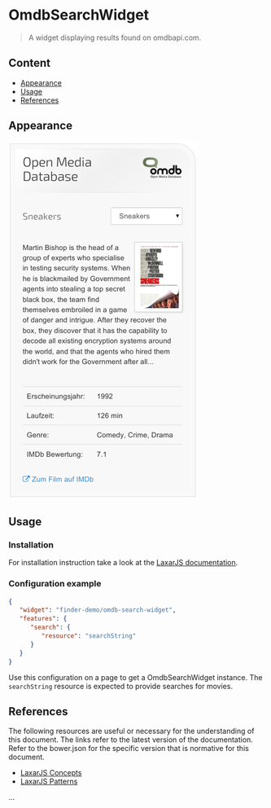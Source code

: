# OmdbSearchWidget

> A widget displaying results found on omdbapi.com.


## Content

* [Appearance](#appearance)
* [Usage](#usage)
* [References](#references)


## Appearance

![The OmdbSearchWidget displaying a search result](docs/omdb-search-widget.png)


## Usage

### Installation

For installation instruction take a look at the [LaxarJS documentation](https://github.com/LaxarJS/laxar/blob/master/docs/manuals/installing_widgets.md).


### Configuration example

```json
{
   "widget": "finder-demo/omdb-search-widget",
   "features": {
      "search": {
         "resource": "searchString"
      }
   }
}
```
Use this configuration on a page to get a OmdbSearchWidget instance.
The `searchString` resource is expected to provide searches for movies.


## References

The following resources are useful or necessary for the understanding of this document.
The links refer to the latest version of the documentation.
Refer to the bower.json for the specific version that is normative for this document.

* [LaxarJS Concepts]
* [LaxarJS Patterns]

[LaxarJS Concepts]: https://github.com/LaxarJS/laxar/blob/master/docs/concepts.md "LaxarJS Concepts"
[LaxarJS Patterns]: https://github.com/LaxarJS/laxar_patterns/blob/master/docs/index.md "LaxarJS Patterns"

...
